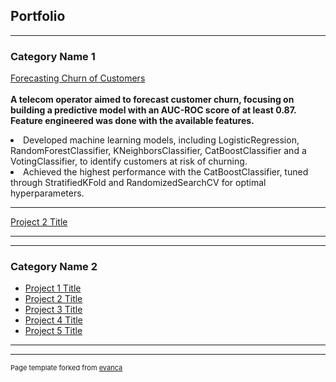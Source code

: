 ## Portfolio

---

### Category Name 1 

[Forecasting Churn of Customers](https://github.com/vinipta-s/Forecasting_Churn_of_Customers/tree/main)
<br><br>
<b>A telecom operator aimed to forecast customer churn, focusing on building a predictive model with an AUC-ROC score of at least 0.87.
Feature engineered was done with the available features.</b>
<li>
  Developed machine learning models, including LogisticRegression, RandomForestClassifier, KNeighborsClassifier, CatBoostClassifier and a VotingClassifier, to identify customers at risk of churning.
</li>
<li>
  Achieved the highest performance with the CatBoostClassifier, tuned through StratifiedKFold and RandomizedSearchCV for optimal hyperparameters.
</li>



---
[Project 2 Title](/pdf/sample_presentation.pdf)

---
[](http://example.com/)


---

### Category Name 2

- [Project 1 Title](http://example.com/)
- [Project 2 Title](http://example.com/)
- [Project 3 Title](http://example.com/)
- [Project 4 Title](http://example.com/)
- [Project 5 Title](http://example.com/)

---




---
<p style="font-size:11px">Page template forked from <a href="https://github.com/evanca/quick-portfolio">evanca</a></p>
<!-- Remove above link if you don't want to attibute -->
